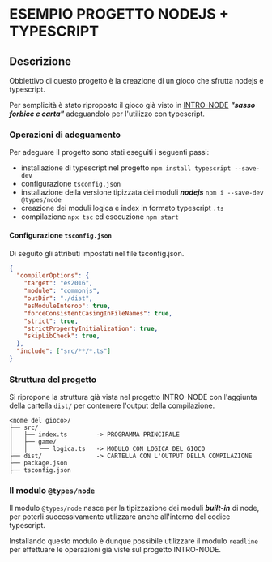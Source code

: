 # ESEMPIO PROGETTO NODEJS + TYPESCRIPT

## Descrizione

Obbiettivo di questo progetto è la creazione di un gioco che sfrutta nodejs e typescript. 

Per semplicità è stato riproposto il gioco già visto in [INTRO-NODE](https://github.com/angular-course-tecnetdati/intro-node) ***"sasso forbice e carta"*** adeguandolo per l'utilizzo con typescript.

### Operazioni di adeguamento

Per adeguare il progetto sono stati eseguiti i seguenti passi:

- installazione di typescript nel progetto `npm install typescript --save-dev`
- configurazione `tsconfig.json` 
- installazione della versione tipizzata dei moduli ***nodejs*** `npm i --save-dev @types/node`
- creazione dei moduli logica e index in formato typescript `.ts` 
- compilazione `npx tsc` ed esecuzione `npm start`

#### Configurazione `tsconfig.json` 

Di seguito gli attributi impostati nel file tsconfig.json.

```json
{
  "compilerOptions": {
    "target": "es2016",
    "module": "commonjs",
    "outDir": "./dist", 
    "esModuleInterop": true,
    "forceConsistentCasingInFileNames": true,
    "strict": true, 
    "strictPropertyInitialization": true,
    "skipLibCheck": true,
  },
  "include": ["src/**/*.ts"]
}
```

### Struttura del progetto

Si ripropone la struttura già vista nel progetto INTRO-NODE con l'aggiunta della cartella `dist/` per contenere l'output della compilazione.

```
<nome del gioco>/
├── src/
│   ├── index.ts        -> PROGRAMMA PRINCIPALE
│   ├── game/
│   │   └── logica.ts   -> MODULO CON LOGICA DEL GIOCO
├── dist/               -> CARTELLA CON L'OUTPUT DELLA COMPILAZIONE
├── package.json
├── tsconfig.json
```

### Il modulo `@types/node`

Il modulo `@types/node` nasce per la tipizzazione dei moduli ***built-in*** di node, per poterli successivamente utilizzare anche all'interno del codice typescript.

Installando questo modulo è dunque possibile utilizzare il modulo `readline` per effettuare le operazioni già viste sul progetto INTRO-NODE.
